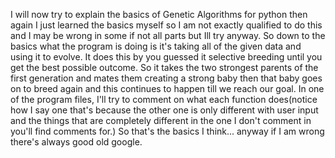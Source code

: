 I will now try to explain the basics of Genetic Algorithms for python then again I just learned the basics myself so I am not exactly qualified to do this and I may be wrong in some if not all parts but Ill try anyway. So down to the basics what the program is doing is it's taking all of the given data and using it to evolve. It does this by you guessed it selective breeding until you get the best possible outcome. So it takes the two strongest parents of the first generation and mates them creating a strong baby then that baby goes on to breed again and this continues to happen till we reach our goal. In one of the program files, I'll try to comment on what each function does(notice how I say one that's because the other one is only different with user input and the things that are completely different in the one I don't comment in you'll find comments for.) So that's the basics I think... anyway if I am wrong there's always good old google.  
